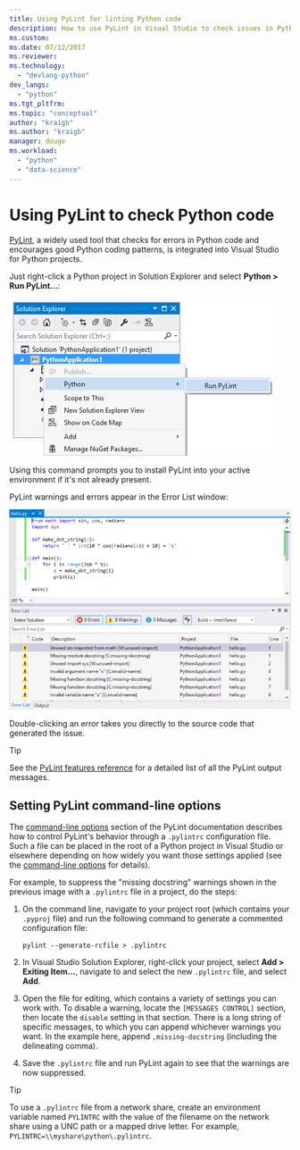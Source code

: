 ```yaml
---
title: Using PyLint for linting Python code
description: How to use PyLint in Visual Studio to check issues in Python code.
ms.custom:
ms.date: 07/12/2017
ms.reviewer:
ms.technology: 
  - "devlang-python"
dev_langs:
  - "python"
ms.tgt_pltfrm:
ms.topic: "conceptual"
author: "kraigb"
ms.author: "kraigb"
manager: douge
ms.workload: 
  - "python"
  - "data-science"
---
```


# Using PyLint to check Python code

[PyLint](https://www.pylint.org/), a widely used tool that checks for errors in Python code and encourages good Python coding patterns, is integrated into Visual Studio for Python projects.

Just right-click a Python project in Solution Explorer and select **Python > Run PyLint...**:

![PyLint command on context menu for Python projects](media/code-pylint-command.png)

Using this command prompts you to install PyLint into your active environment if it's not already present.

PyLint warnings and errors appear in the Error List window:

![PyLint error list](media/code-pylint-error-list.png)

Double-clicking an error takes you directly to the source code that generated the issue.

> [!Tip]
> See the [PyLint features reference](https://pylint.readthedocs.io/en/latest/technical_reference/features.html) for a detailed list of all the PyLint output messages.

## Setting PyLint command-line options

The [command-line options](https://pylint.readthedocs.io/en/latest/user_guide/run.html#command-line-options) section of the PyLint documentation describes how to control PyLint's behavior through a `.pylintrc` configuration file. Such a file can be placed in the root of a Python project in Visual Studio or elsewhere depending on how widely you want those settings applied (see the [command-line options](https://pylint.readthedocs.io/en/latest/user_guide/run.html#command-line-options) for details).

For example, to suppress the "missing docstring" warnings shown in the previous image with a `.pylintrc` file in a project, do the  steps:

1. On the command line, navigate to your project root (which contains your `.pyproj` file) and run the following command to generate a commented configuration file:

   ```command
   pylint --generate-rcfile > .pylintrc
   ```

1. In Visual Studio Solution Explorer, right-click your project, select **Add > Exiting Item...**, navigate to and select the new `.pylintrc` file, and select **Add**.

1. Open the file for editing, which contains a variety of settings you can work with. To disable a warning, locate the `[MESSAGES CONTROL]` section, then locate the `disable` setting in that section. There is a long string of specific messages, to which you can append whichever warnings you want. In the example here, append `,missing-docstring` (including the delineating comma).

1. Save the `.pylintrc` file and run PyLint again to see that the warnings are now suppressed.

> [!Tip]
> To use a `.pylintrc` file from a network share, create an environment variable named `PYLINTRC` with the value of the filename on the network share using a UNC path or a mapped drive letter. For example, `PYLINTRC=\\myshare\python\.pylintrc`.
